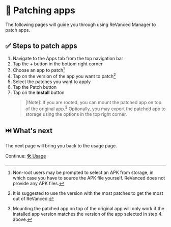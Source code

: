 # 🧩 Patching apps
The following pages will guide you through using ReVanced Manager to patch apps.

## ✅ Steps to patch apps
1. Navigate to the Apps tab from the top navigation bar
2. Tap the + button in the bottom right corner
3. Choose an app to patch[^1]
4. Tap on the version of the app you want to patch[^2]
5. Select the patches you want to apply
6. Tap the Patch button
7. Tap on the **Install** button
   > [!Note]: If you are rooted, you can mount the patched app on top of the original app.[^3]
   > Optionally, you may export the patched app to storage using the options in the top right corner.

[^1]: Non-root users may be prompted to select an APK from storage, in which case you have to source the APK file yourself. ReVanced does not provide any APK files.
[^2]: It is suggested to use the version with the most patches to get the most out of ReVanced.
[^3]: Mounting the patched app on top of the original app will only work if the installed app version matches the version of the app selected in step 4. above.

## ⏭️ What's next
The next page will bring you back to the usage page.

Continue: [🛠️ Usage](2_usage.md)
